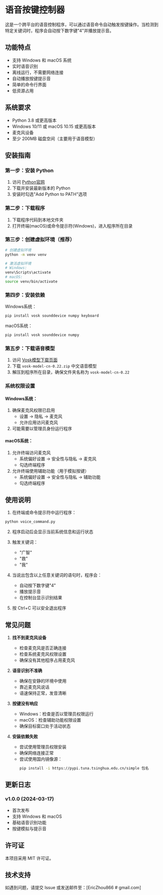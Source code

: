 # 语音按键控制器

这是一个跨平台的语音控制程序，可以通过语音命令自动触发按键操作。当检测到特定关键词时，程序会自动按下数字键"4"并播放提示音。

## 功能特点

- 支持 Windows 和 macOS 系统
- 实时语音识别
- 离线运行，不需要网络连接
- 自动播放按键提示音
- 简单的命令行界面
- 低资源占用

## 系统要求

- Python 3.8 或更高版本
- Windows 10/11 或 macOS 10.15 或更高版本
- 麦克风设备
- 至少 200MB 磁盘空间（主要用于语音模型）

## 安装指南

### 第一步：安装 Python

1. 访问 [Python官网](https://www.python.org/downloads/)
2. 下载并安装最新版本的 Python
3. 安装时勾选"Add Python to PATH"选项

### 第二步：下载程序

1. 下载程序代码到本地文件夹
2. 打开终端(macOS)或命令提示符(Windows)，进入程序所在目录

### 第三步：创建虚拟环境（推荐）

```bash
# 创建虚拟环境
python -m venv venv

# 激活虚拟环境
# Windows:
venv\Scripts\activate
# macOS:
source venv/bin/activate
```

### 第四步：安装依赖

Windows系统：
```bash
pip install vosk sounddevice numpy keyboard
```

macOS系统：
```bash
pip install vosk sounddevice numpy
```

### 第五步：下载语音模型

1. 访问 [Vosk模型下载页面](https://alphacephei.com/vosk/models)
2. 下载 `vosk-model-cn-0.22.zip` 中文语音模型
3. 解压到程序所在目录，确保文件夹名称为 `vosk-model-cn-0.22`

### 系统权限设置

#### Windows系统：
1. 确保麦克风权限已启用
   - 设置 -> 隐私 -> 麦克风
   - 允许应用访问麦克风
2. 可能需要以管理员身份运行程序

#### macOS系统：
1. 允许终端访问麦克风
   - 系统偏好设置 -> 安全性与隐私 -> 麦克风
   - 勾选终端程序
2. 允许终端使用辅助功能（用于模拟按键）
   - 系统偏好设置 -> 安全性与隐私 -> 辅助功能
   - 勾选终端程序

## 使用说明

1. 在终端或命令提示符中运行程序：
```bash
python voice_command.py
```

2. 程序启动后会显示当前系统信息和运行状态

3. 触发关键词：
   - "广智"
   - "救"
   - "我"

4. 当说出包含以上任意关键词的语句时，程序会：
   - 自动按下数字键"4"
   - 播放提示音
   - 在控制台显示识别结果

5. 按 Ctrl+C 可以安全退出程序

## 常见问题

1. **找不到麦克风设备**
   - 检查麦克风是否正确连接
   - 检查系统麦克风权限设置
   - 确保没有其他程序占用麦克风

2. **语音识别不准确**
   - 确保在安静的环境中使用
   - 靠近麦克风说话
   - 语速保持正常，发音清晰

3. **按键没有响应**
   - Windows：检查是否以管理员权限运行
   - macOS：检查辅助功能权限设置
   - 确保目标窗口处于活动状态

4. **安装依赖失败**
   - 尝试使用管理员权限安装
   - 确保网络连接正常
   - 尝试使用国内镜像源：
     ```bash
     pip install -i https://pypi.tuna.tsinghua.edu.cn/simple 包名
     ```

## 更新日志

### v1.0.0 (2024-03-17)
- 首次发布
- 支持 Windows 和 macOS
- 基础语音识别功能
- 按键模拟与提示音

## 许可证

本项目采用 MIT 许可证。

## 技术支持

如遇到问题，请提交 Issue 或发送邮件至：[EricZhou866 # gmail.com]

